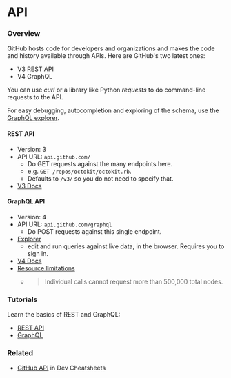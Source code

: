 # API

### Overview

GitHub hosts code for developers and organizations and makes the code and history available through APIs. Here are GitHub's two latest ones:

- V3 REST API
- V4 GraphQL

You can use _curl_ or a library like Python _requests_ to do command-line requests to the API.

For easy debugging, autocompletion and exploring of the schema, use the [GraphQL explorer](https://developer.github.com/v4/explorer/).

#### REST API

- Version: 3
- API URL: `api.github.com/`
    - Do GET requests against the many endpoints here.
    - e.g. `GET /repos/octokit/octokit.rb`.
    - Defaults to `/v3/` so you do not need to specify that.
- [V3 Docs](https://developer.github.com/v3/)

#### GraphQL API

- Version: 4
- API URL: `api.github.com/graphql`
    - Do POST requests against this single endpoint.
- [Explorer](https://developer.github.com/v4/explorer/)
    - edit and run queries against live data, in the browser. Requires you to sign in.
- [V4 Docs](https://developer.github.com/v4/)
- [Resource limitations](https://developer.github.com/v4/guides/resource-limitations/)
    * > Individual calls cannot request more than 500,000 total nodes.


### Tutorials

Learn the basics of REST and GraphQL:

- [REST API](https://www.restapitutorial.com/)
- [GraphQL](https://graphql.org/)


### Related

- [GitHub API](https://michaelcurrin.github.io/dev-cheatsheets/cheatsheets/version-control/github/api/) in Dev Cheatsheets

